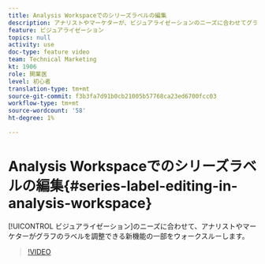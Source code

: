 ```yaml
---
title: Analysis Workspaceでのシリーズラベルの編集
description: アナリストやマーケターが、ビジュアライゼーションのニーズに合わせてグラフのラベルを調整できる新機能の一部について説明します。
feature: ビジュアライゼーション
topics: null
activity: use
doc-type: feature video
team: Technical Marketing
kt: 1906
role: 開業医
level: 初心者
translation-type: tm+mt
source-git-commit: f3b3fa7d91b0cb21005b57768ca23ed6700fcc03
workflow-type: tm+mt
source-wordcount: '58'
ht-degree: 1%

---
```



# Analysis Workspaceでのシリーズラベルの編集{#series-label-editing-in-analysis-workspace}

[!UICONTROL ビジュアライゼーション]のニーズに合わせて、アナリストやマーケターがグラフのラベルを調整できる新機能の一部をウォークスルーします。

>[!VIDEO](https://video.tv.adobe.com/v/23728/?quality=12)
